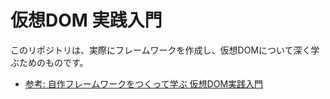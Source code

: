 # 仮想DOM 実践入門

このリポジトリは、実際にフレームワークを作成し、仮想DOMについて深く学ぶためのものです。

- [参考: 自作フレームワークをつくって学ぶ 仮想DOM実践入門](https://kuroeveryday.blogspot.com/2018/11/how-to-create-virtual-dom-framework.html)
